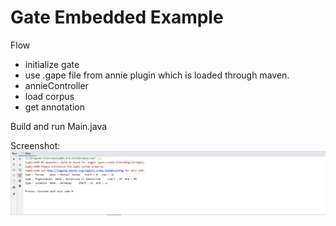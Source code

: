 # Gate Embedded Example 


Flow 
* initialize gate 
* use .gape file from annie plugin which is loaded through maven. 
* annieController
* load corpus
* get annotation 




Build and run Main.java



Screenshot:
![screenshot](doc/output.png)